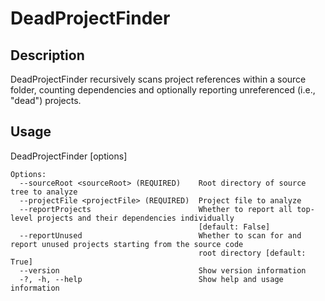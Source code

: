 # DeadProjectFinder

## Description
  DeadProjectFinder recursively scans project references within a source folder, counting dependencies and optionally
  reporting unreferenced (i.e., "dead") projects.

## Usage
  DeadProjectFinder [options]

```
Options:
  --sourceRoot <sourceRoot> (REQUIRED)    Root directory of source tree to analyze
  --projectFile <projectFile> (REQUIRED)  Project file to analyze
  --reportProjects                        Whether to report all top-level projects and their dependencies individually
                                          [default: False]
  --reportUnused                          Whether to scan for and report unused projects starting from the source code
                                          root directory [default: True]
  --version                               Show version information
  -?, -h, --help                          Show help and usage information
```
